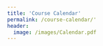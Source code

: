 ```yaml
---
title: 'Course Calendar'
permalink: /course-calendar/'
header:
  image: /images/Calendar.pdf
---
```

